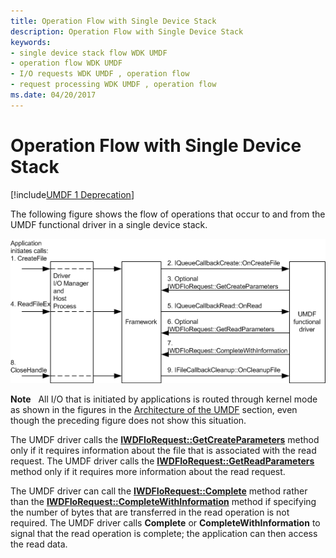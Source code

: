 ```yaml
---
title: Operation Flow with Single Device Stack
description: Operation Flow with Single Device Stack
keywords:
- single device stack flow WDK UMDF
- operation flow WDK UMDF
- I/O requests WDK UMDF , operation flow
- request processing WDK UMDF , operation flow
ms.date: 04/20/2017
---
```


# Operation Flow with Single Device Stack


[!include[UMDF 1 Deprecation](../includes/umdf-1-deprecation.md)]

The following figure shows the flow of operations that occur to and from the UMDF functional driver in a single device stack.

![umdf call sequence for create file followed by a read request.](images/umdfflow.gif)

**Note**   All I/O that is initiated by applications is routed through kernel mode as shown in the figures in the [Architecture of the UMDF](/previous-versions/ff554461(v=vs.85)) section, even though the preceding figure does not show this situation.

 

The UMDF driver calls the [**IWDFIoRequest::GetCreateParameters**](/windows-hardware/drivers/ddi/wudfddi/nf-wudfddi-iwdfiorequest-getcreateparameters) method only if it requires information about the file that is associated with the read request. The UMDF driver calls the [**IWDFIoRequest::GetReadParameters**](/windows-hardware/drivers/ddi/wudfddi/nf-wudfddi-iwdfiorequest-getreadparameters) method only if it requires more information about the read request.

The UMDF driver can call the [**IWDFIoRequest::Complete**](/windows-hardware/drivers/ddi/wudfddi/nf-wudfddi-iwdfiorequest-complete) method rather than the [**IWDFIoRequest::CompleteWithInformation**](/windows-hardware/drivers/ddi/wudfddi/nf-wudfddi-iwdfiorequest-completewithinformation) method if specifying the number of bytes that are transferred in the read operation is not required. The UMDF driver calls **Complete** or **CompleteWithInformation** to signal that the read operation is complete; the application can then access the read data.

 

